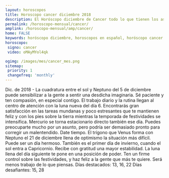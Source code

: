 ```yaml
---
layout: horoscopos
title: Horoscopo cancer diciembre 2018
description: El Horóscopo diciembre de Cancer todo lo que tienen los astros preparados para este mes, amor, trabajo, familia. Todo sobre astrologia, tarot, predicciones. Horoscopo gratis en español, predicciones y astrología.
permalink: /horoscopo-mensual/cancer/
amplink: /horoscopo-mensual/amp/cancer/
home: FALSE
keywords: horóscopo diciembre, horoscopos en español, horóscopo cancer diciembre , horóscopo esperanza gracia, horoscop, horóscopos gratis, horoscopo cancer, Tarot, Astrologia, Zodíaco, cancer, horoscopo gratis, horoscopo del mes 
horoscopo:
 signo: cancer
 video: oMAyMYol4qk

ogimg: /images/mes/cancer_mes.png
sitemap:
 priority: 1
 changefreq: 'monthly'
---
```



Dic. de 2018 - La cuadratura entre el sol y Neptuno del 5 de diciembre puede sensibilizar a la gente a sentir una desdicha imaginaria. Sé paciente y ten compasión, en especial contigo. 
El trabajo diario y la rutina llegan al centro de atención con la luna nueva del día 6. Encontrarás gran satisfacción en las tareas mundanas y poco estresantes que te mantienen feliz y con los pies sobre la tierra mientras la temporada de festividades se intensifica. Mercurio se torna estacionario directo también ese día. Puedes preocuparte mucho por un asunto, pero podría ser demasiado pronto para corregir un malentendido. Date tiempo. 
El trígono que Venus forma con Neptuno el 21 de diciembre llena de optimismo la situación más difícil. Puede ser un día hermoso. También es el primer día de invierno, cuando el sol entra a Capricornio. Recibe con gratitud una mayor estabilidad. 
La luna llena del día siguiente te pone en una posición de poder. Ten un firme control sobre las festividades, y haz feliz a la gente que más te quiere. Será menos trabajo de lo que piensas. 
Días destacados: 13, 16, 22
Días desafiantes: 15, 28